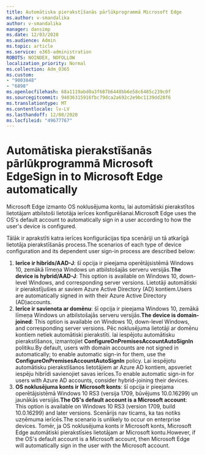 ```yaml
---
title: Automātiska pierakstīšanās pārlūkprogrammā Microsoft Edge
ms.author: v-smandalika
author: v-smandalika
manager: dansimp
ms.date: 12/03/2020
ms.audience: Admin
ms.topic: article
ms.service: o365-administration
ROBOTS: NOINDEX, NOFOLLOW
localization_priority: Normal
ms.collection: Adm_O365
ms.custom:
- "9003848"
- "6898"
ms.openlocfilehash: 68a1119abd0a3f687b6448bb6e58c6485c239c0f
ms.sourcegitcommit: 94036315916fbc79dca2a692c2e9bc1139dd28f6
ms.translationtype: MT
ms.contentlocale: lv-LV
ms.lasthandoff: 12/08/2020
ms.locfileid: "49677767"
---
```

# <a name="sign-in-to-microsoft-edge-automatically"></a><span data-ttu-id="bea36-102">Automātiska pierakstīšanās pārlūkprogrammā Microsoft Edge</span><span class="sxs-lookup"><span data-stu-id="bea36-102">Sign in to Microsoft Edge automatically</span></span>

<span data-ttu-id="bea36-103">Microsoft Edge izmanto OS noklusējuma kontu, lai automātiski pierakstītos lietotājam atbilstoši lietotāja ierīces konfigurēšanai.</span><span class="sxs-lookup"><span data-stu-id="bea36-103">Microsoft Edge uses the OS's default account to automatically sign in a user according to how the user's device is configured.</span></span> 

<span data-ttu-id="bea36-104">Tālāk ir aprakstīti katra ierīces konfigurācijas tipa scenāriji un tā atkarīgā lietotāja pierakstīšanās process.</span><span class="sxs-lookup"><span data-stu-id="bea36-104">The scenarios of each type of device configuration and its dependent user sign-in process are described below:</span></span>

1. <span data-ttu-id="bea36-105">**Ierīce ir hibrīds/AAD-J**: šī opcija ir pieejama operētājsistēmā Windows 10, zemākā līmeņa Windows un atbilstošajās serveru versijās.</span><span class="sxs-lookup"><span data-stu-id="bea36-105">**The device is hybrid/AAD-J**: This option is available on Windows 10, down-level Windows, and corresponding server versions.</span></span> <span data-ttu-id="bea36-106">Lietotāji automātiski ir pierakstījušies ar saviem Azure Active Directory (AD) kontiem.</span><span class="sxs-lookup"><span data-stu-id="bea36-106">Users are automatically signed in with their Azure Active Directory (AD)accounts.</span></span>
2. <span data-ttu-id="bea36-107">**Ierīce ir savienota ar domēnu**: šī opcija ir pieejama Windows 10, zemākā līmeņa Windows un atbilstošajās serveru versijās.</span><span class="sxs-lookup"><span data-stu-id="bea36-107">**The device is domain-joined**: This option is available on Windows 10, down-level Windows, and corresponding server versions.</span></span> <span data-ttu-id="bea36-108">Pēc noklusējuma lietotāji ar domēnu kontiem netiek automātiski pierakstīti. lai iespējotu automātisku pierakstīšanos, izmantojiet **ConfigureOnPremisesAccountAutoSignIn** politiku.</span><span class="sxs-lookup"><span data-stu-id="bea36-108">By default, users with domain accounts are not signed in automatically; to enable automatic sign-in for them, use the **ConfigureOnPremisesAccountAutoSignIn** policy.</span></span> <span data-ttu-id="bea36-109">Lai iespējotu automātisku pierakstīšanos lietotājiem ar Azure AD kontiem, apsveriet iespēju hibrīdi savienojiet savas ierīces.</span><span class="sxs-lookup"><span data-stu-id="bea36-109">To enable automatic sign-in for users with Azure AD accounts, consider hybrid-joining their devices.</span></span>
3. <span data-ttu-id="bea36-110">**OS noklusējuma konts ir Microsoft konts**: šī opcija ir pieejama operētājsistēmā Windows 10 RS3 (versija 1709, būvējums 10.0.16299) un jaunākās versijās.</span><span class="sxs-lookup"><span data-stu-id="bea36-110">**The OS's default account is a Microsoft account**: This option is available on Windows 10 RS3 (version 1709, build 10.0.16299) and later versions.</span></span> <span data-ttu-id="bea36-111">Scenārijs nav ticams, ka tas notiks uzņēmuma ierīcēs.</span><span class="sxs-lookup"><span data-stu-id="bea36-111">The scenario is unlikely to occur on enterprise devices.</span></span> <span data-ttu-id="bea36-112">Tomēr, ja OS noklusējuma konts ir Microsoft konts, Microsoft Edge automātiski pierakstīsies lietotājam ar Microsoft kontu.</span><span class="sxs-lookup"><span data-stu-id="bea36-112">However, if the OS's default account is a Microsoft account, then Microsoft Edge will automatically sign in the user with the Microsoft account.</span></span>
 
 
